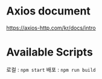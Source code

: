 # Axios document
https://axios-http.com/kr/docs/intro

# Available Scripts
로컬 : `npm start`
배포 : `npm run build`

